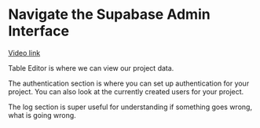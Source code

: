 # Navigate the Supabase Admin Interface

[Video link](https://www.egghead.io/lessons/supabase-navigate-the-supabase-admin-interface?pl=supabase-84e58958)

<TimeStamp start="0:19" end="0:25">

Table Editor is where we can view our project data. 

</TimeStamp>

<TimeStamp start="0:30" end="0:40">

The authentication section is where you can set up authentication for your project. You can also look at the currently created users for your project.

</TimeStamp>

<TimeStamp start="1:15" end="1:23">

The log section is super useful for understanding if something goes wrong, what is going wrong.

</TimeStamp>